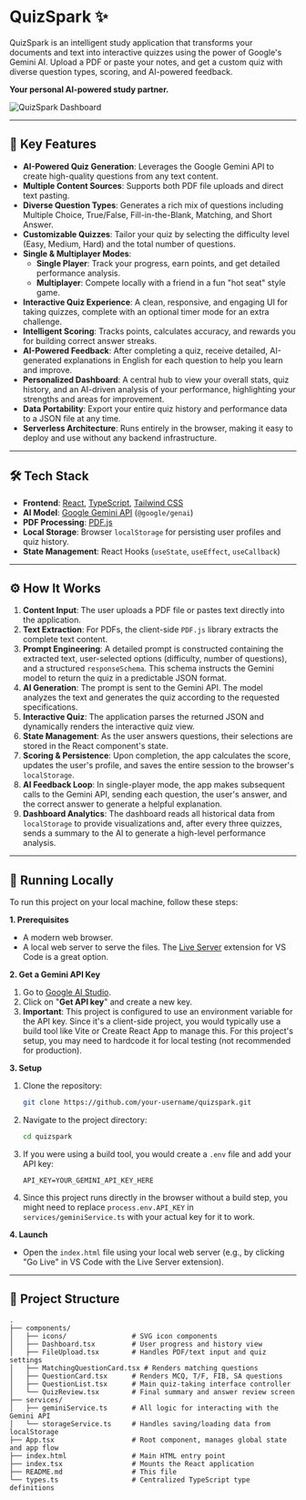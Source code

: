 # QuizSpark ✨

QuizSpark is an intelligent study application that transforms your documents and text into interactive quizzes using the power of Google's Gemini AI. Upload a PDF or paste your notes, and get a custom quiz with diverse question types, scoring, and AI-powered feedback.

**Your personal AI-powered study partner.**

![QuizSpark Dashboard](https://i.imgur.com/example.png) <!-- Placeholder image -->

---

## 🚀 Key Features

*   **AI-Powered Quiz Generation**: Leverages the Google Gemini API to create high-quality questions from any text content.
*   **Multiple Content Sources**: Supports both PDF file uploads and direct text pasting.
*   **Diverse Question Types**: Generates a rich mix of questions including Multiple Choice, True/False, Fill-in-the-Blank, Matching, and Short Answer.
*   **Customizable Quizzes**: Tailor your quiz by selecting the difficulty level (Easy, Medium, Hard) and the total number of questions.
*   **Single & Multiplayer Modes**:
    *   **Single Player**: Track your progress, earn points, and get detailed performance analysis.
    *   **Multiplayer**: Compete locally with a friend in a fun "hot seat" style game.
*   **Interactive Quiz Experience**: A clean, responsive, and engaging UI for taking quizzes, complete with an optional timer mode for an extra challenge.
*   **Intelligent Scoring**: Tracks points, calculates accuracy, and rewards you for building correct answer streaks.
*   **AI-Powered Feedback**: After completing a quiz, receive detailed, AI-generated explanations in English for each question to help you learn and improve.
*   **Personalized Dashboard**: A central hub to view your overall stats, quiz history, and an AI-driven analysis of your performance, highlighting your strengths and areas for improvement.
*   **Data Portability**: Export your entire quiz history and performance data to a JSON file at any time.
*   **Serverless Architecture**: Runs entirely in the browser, making it easy to deploy and use without any backend infrastructure.

---

## 🛠️ Tech Stack

*   **Frontend**: [React](https://reactjs.org/), [TypeScript](https://www.typescriptlang.org/), [Tailwind CSS](https://tailwindcss.com/)
*   **AI Model**: [Google Gemini API](https://ai.google.dev/) (`@google/genai`)
*   **PDF Processing**: [PDF.js](https://mozilla.github.io/pdf.js/)
*   **Local Storage**: Browser `localStorage` for persisting user profiles and quiz history.
*   **State Management**: React Hooks (`useState`, `useEffect`, `useCallback`)

---

## ⚙️ How It Works

1.  **Content Input**: The user uploads a PDF file or pastes text directly into the application.
2.  **Text Extraction**: For PDFs, the client-side `PDF.js` library extracts the complete text content.
3.  **Prompt Engineering**: A detailed prompt is constructed containing the extracted text, user-selected options (difficulty, number of questions), and a structured `responseSchema`. This schema instructs the Gemini model to return the quiz in a predictable JSON format.
4.  **AI Generation**: The prompt is sent to the Gemini API. The model analyzes the text and generates the quiz according to the requested specifications.
5.  **Interactive Quiz**: The application parses the returned JSON and dynamically renders the interactive quiz view.
6.  **State Management**: As the user answers questions, their selections are stored in the React component's state.
7.  **Scoring & Persistence**: Upon completion, the app calculates the score, updates the user's profile, and saves the entire session to the browser's `localStorage`.
8.  **AI Feedback Loop**: In single-player mode, the app makes subsequent calls to the Gemini API, sending each question, the user's answer, and the correct answer to generate a helpful explanation.
9.  **Dashboard Analytics**: The dashboard reads all historical data from `localStorage` to provide visualizations and, after every three quizzes, sends a summary to the AI to generate a high-level performance analysis.

---

## 🔧 Running Locally

To run this project on your local machine, follow these steps:

**1. Prerequisites**
*   A modern web browser.
*   A local web server to serve the files. The [Live Server](https://marketplace.visualstudio.com/items?itemName=ritwickdey.LiveServer) extension for VS Code is a great option.

**2. Get a Gemini API Key**
1.  Go to [Google AI Studio](https://aistudio.google.com/).
2.  Click on "**Get API key**" and create a new key.
3.  **Important**: This project is configured to use an environment variable for the API key. Since it's a client-side project, you would typically use a build tool like Vite or Create React App to manage this. For this project's setup, you may need to hardcode it for local testing (not recommended for production).

**3. Setup**
1.  Clone the repository:
    ```bash
    git clone https://github.com/your-username/quizspark.git
    ```
2.  Navigate to the project directory:
    ```bash
    cd quizspark
    ```
3.  If you were using a build tool, you would create a `.env` file and add your API key:
    ```
    API_KEY=YOUR_GEMINI_API_KEY_HERE
    ```
4.  Since this project runs directly in the browser without a build step, you might need to replace `process.env.API_KEY` in `services/geminiService.ts` with your actual key for it to work.

**4. Launch**
*   Open the `index.html` file using your local web server (e.g., by clicking "Go Live" in VS Code with the Live Server extension).

---

## 📂 Project Structure

```
.
├── components/
│   ├── icons/                # SVG icon components
│   ├── Dashboard.tsx         # User progress and history view
│   ├── FileUpload.tsx        # Handles PDF/text input and quiz settings
│   ├── MatchingQuestionCard.tsx # Renders matching questions
│   ├── QuestionCard.tsx      # Renders MCQ, T/F, FIB, SA questions
│   ├── QuestionList.tsx      # Main quiz-taking interface controller
│   └── QuizReview.tsx        # Final summary and answer review screen
├── services/
│   ├── geminiService.ts      # All logic for interacting with the Gemini API
│   └── storageService.ts     # Handles saving/loading data from localStorage
├── App.tsx                   # Root component, manages global state and app flow
├── index.html                # Main HTML entry point
├── index.tsx                 # Mounts the React application
├── README.md                 # This file
└── types.ts                  # Centralized TypeScript type definitions
```
